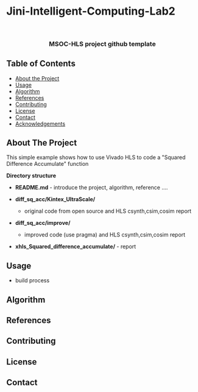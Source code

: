 # Jini-Intelligent-Computing-Lab2



<br />
<p align="center">

  <h3 align="center">MSOC-HLS project github template</h3>
  
</p>



<!-- TABLE OF CONTENTS -->
## Table of Contents

* [About the Project](#about-the-project)
* [Usage](#usage)
* [Algorithm](#Algorithm)
* [References](#References)
* [Contributing](#contributing)
* [License](#license)
* [Contact](#contact)
* [Acknowledgements](#acknowledgements)



<!-- ABOUT THE PROJECT -->
## About The Project
This simple example shows how to use Vivado HLS to code a "Squared Difference Accumulate" function

**Directory structure**
* **README.md** - introduce the project, algorithm, reference ....
* **diff_sq_acc/Kintex_UltraScale/**
  * original code from open source and HLS csynth,csim,cosim report
* **diff_sq_acc/improve/** 
  * improved code (use pragma) and HLS csynth,csim,cosim report

* **xhls_Squared_difference_accumulate/** - report
      


<!-- USAGE EXAMPLES -->
## Usage
* build process

## Algorithm


## References

<!-- CONTRIBUTING -->
## Contributing



<!-- LICENSE -->
## License



<!-- CONTACT -->
## Contact



